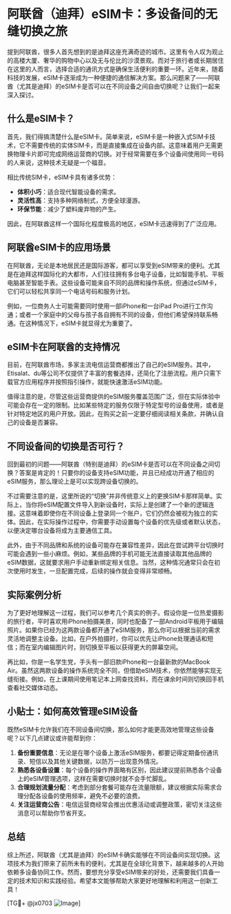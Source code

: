 # 阿联酋（迪拜）eSIM卡：多设备间的无缝切换之旅

提到阿联酋，很多人首先想到的是迪拜这座充满奇迹的城市。这里有令人叹为观止的高楼大厦、奢华的购物中心以及无与伦比的沙漠景观。而对于旅行者或长期居住在这里的人而言，选择合适的通讯方式是确保生活便利的重要一环。近年来，随着科技的发展，eSIM卡逐渐成为一种便捷的通信解决方案。那么问题来了——阿联酋（尤其是迪拜）的eSIM卡是否可以在不同设备之间自由切换呢？让我们一起来深入探讨。

## 什么是eSIM卡？

首先，我们得搞清楚什么是eSIM卡。简单来说，eSIM卡是一种嵌入式SIM卡技术，它不需要传统的实体SIM卡，而是直接集成在设备内部。这意味着用户无需更换物理卡片即可完成网络运营商的切换。对于经常需要在多个设备间使用同一号码的人来说，这种技术无疑是一个福音。

相比传统SIM卡，eSIM卡具有诸多优势：
- **体积小巧**：适合现代智能设备的需求。
- **灵活性高**：支持多种网络制式，方便全球漫游。
- **环保节能**：减少了塑料废弃物的产生。

因此，在阿联酋这样一个国际化程度极高的地区，eSIM卡迅速得到了广泛应用。

## 阿联酋eSIM卡的应用场景

在阿联酋，无论是本地居民还是国际游客，都可以享受到eSIM带来的便利。尤其是在迪拜这样国际化的大都市，人们往往拥有多台电子设备，比如智能手机、平板电脑甚至智能手表。这些设备可能来自不同的品牌和操作系统，但通过eSIM卡，它们可以轻松共享同一个电话号码和服务计划。

例如，一位商务人士可能需要同时使用一部iPhone和一台iPad Pro进行工作沟通；或者一个家庭中的父母与孩子各自拥有不同的设备，但他们希望保持联系畅通。在这种情况下，eSIM卡就显得尤为重要了。

## eSIM卡在阿联酋的支持情况

目前，在阿联酋市场，多家主流电信运营商都推出了自己的eSIM服务。其中，Etisalat、du等公司不仅提供了丰富的套餐选择，还简化了注册流程。用户只需下载官方应用程序并按照指引操作，就能快速激活eSIM功能。

值得注意的是，尽管这些运营商提供的eSIM服务覆盖范围广泛，但在实际体验中可能会存在一定的限制。比如某些特定的服务仅限于特定型号的设备使用，或者是针对特定地区的用户开放。因此，在购买之前一定要仔细阅读相关条款，并确认自己的设备是否兼容。

## 不同设备间的切换是否可行？

回到最初的问题——阿联酋（特别是迪拜）的eSIM卡是否可以在不同设备之间切换？答案是肯定的！只要你的设备支持eSIM功能，并且已经成功开通了相应的eSIM服务，那么理论上是可以实现跨设备切换的。

不过需要注意的是，这里所说的“切换”并非传统意义上的更换SIM卡那样简单。实际上，当你将eSIM配置文件导入到新设备时，实际上是创建了一个新的逻辑连接。这意味着即使你在不同设备上登录同一个账户，它们仍然会被视为独立的实体。因此，在实际操作过程中，你需要手动设置每个设备的优先级或者默认状态，以便决定哪台设备将成为主要通信工具。

此外，由于不同品牌和系统的设备可能存在兼容性差异，因此在尝试跨平台切换时可能会遇到一些小麻烦。例如，某些品牌的手机可能无法直接读取其他品牌的eSIM数据，这就要求用户手动重新绑定相关信息。当然，这种情况通常只会在初次使用时发生，一旦配置完成，后续的操作就会变得非常顺畅。

## 实际案例分析

为了更好地理解这一过程，我们可以参考几个真实的例子。假设你是一位热爱摄影的旅行者，平时喜欢用iPhone拍摄美景，同时也配备了一部Android平板用于编辑照片。如果你已经为这两款设备都开通了eSIM服务，那么你可以根据当前的需求灵活地调整主设备。比如，在户外拍摄时，你可以优先让iPhone处理通话和短信；而在室内编辑图片时，则切换至平板以获得更大的屏幕空间。

再比如，你是一名学生党，手头有一部旧款iPhone和一台最新款的MacBook Air。虽然这两款设备的操作系统完全不同，但借助eSIM技术，你依然能够实现无缝衔接。例如，在上课期间使用笔记本上网查找资料，而在课余时间则切换回手机查看社交媒体动态。

## 小贴士：如何高效管理eSIM设备

既然eSIM卡允许我们在不同设备间切换，那么如何才能更高效地管理这些设备呢？以下几点建议或许能帮到你：

1. **备份重要信息**：无论是在哪个设备上激活eSIM服务，都要记得定期备份通讯录、短信以及其他关键数据，以防万一出现意外情况。
2. **熟悉各设备设置**：每个设备的操作界面略有区别，因此建议提前熟悉各个设备上的eSIM管理选项，这样在需要切换时就不会手忙脚乱。
3. **合理规划流量分配**：考虑到部分套餐可能存在流量限额，建议根据实际需求合理分配各设备的使用频率，避免不必要的浪费。
4. **关注运营商公告**：电信运营商经常会推出优惠活动或调整政策，密切关注这些消息可以帮助你节省开支。

## 总结

综上所述，阿联酋（尤其是迪拜）的eSIM卡确实能够在不同设备间实现切换。这项技术为我们带来了前所未有的便利，尤其是在全球化背景下，越来越多的人开始依赖多设备协同工作。然而，要想充分享受eSIM带来的好处，还需要我们具备一定的技术知识和实践经验。希望本文能够帮助大家更好地理解和利用这一创新工具！

[TG💪+ @jx0703 ![Image](https://github.com/user-attachments/assets/dbca1d08-cadb-493c-b0ec-ad6f7a83f270)]